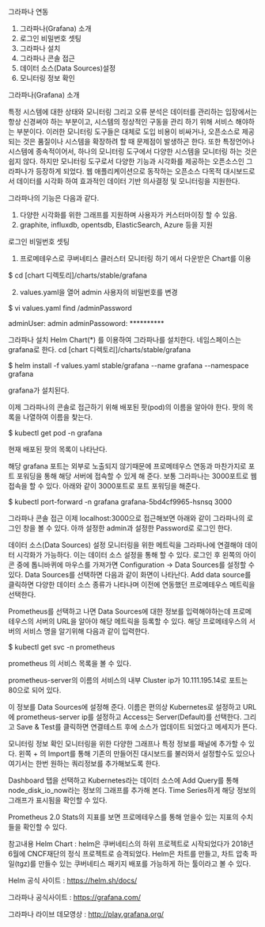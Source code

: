  
그라파나 연동

1. 그라파나(Grafana) 소개
2. 로그인 비밀번호 셋팅
3. 그라파나 설치
4. 그라파나 콘솔 접근
5. 데이터 소스(Data Sources)설정
6. 모니터링 정보 확인

 

그라파나(Grafana) 소개

특정 시스템에 대한 상태와 모니터링 그리고 오류 분석은 데이터를 관리하는 입장에서는 항상 신경써야 하는 부분이고, 시스템의 정상적인 구동을 관리 하기 위해 서비스 해야하는 부분이다.
이러한 모니터링 도구들은 대체로 도입 비용이 비싸거나, 오픈소스로 제공되는 것은 품질이나 시스템을 확장하려 할 때 문제점이 발생하곤 한다. 또한 특정언어나 시스템에 종속적이어서, 하나의 모니터링 도구에서 다양한 시스템을 모니터링 하는 것은 쉽지 않다.
하지만 모니터링 도구로서  다양한 기능과 시각화를 제공하는 오픈소스인 그라파나가 등장하게 되었다.
웹 애플리케이션으로 동작하는 오픈소스 다목적 대시보드로서 데이터를 시각화 하여 효과적인 데이터 기반 의사결정 및 모니터링을 지원한다.

그라파나의 기능은 다음과 같다.

1. 다양한 시각화를 위한 그래프를 지원하며 사용자가 커스터마이징 할 수 있음.
2. graphite, influxdb, opentsdb, ElasticSearch, Azure 등을 지원

 

로그인 비밀번호 셋팅
1) 프로메테우스로 쿠버네티스 클러스터 모니터링 하기 에서 다운받은 Chart를 이용
 
 $ cd [chart 디렉토리]/charts/stable/grafana

2) values.yaml을 열어 admin 사용자의 비밀번호를 변경

 $ vi values.yaml
 find /adminPassword

 adminUser: admin
 adminPassoword: **********



그라파나 설치
Helm Chart(*) 를 이용하여 그라파나를 설치한다. 네임스페이스는 grafana로 한다.
cd [chart 디렉토리]/charts/stable/grafana

 $ helm install -f values.yaml stable/grafana --name grafana --namespace grafana
 
grafana가 설치된다.
 
이제 그라파나의 콘솔로 접근하기 위해 배포된 팟(pod)의 이름을 알아야 한다.
팟의 목록을 나열하여 이름을 찾는다.

 $ kubectl get pod -n grafana
 
현재 배포된 팟의 목록이 나타난다.

 
해당 grafana 포트는 외부로 노출되지 않기때문에 프로메테우스 연동과 마찬가지로 포트 포워딩을 통해 해당 서버에 접속할 수 있게 해 준다. 보통 그라파나는 3000포트로 웹 접속을 할 수 있다. 아래와 같이 3000포트로 포트 포워딩을 해준다.

 $ kubectl port-forward -n grafana grafana-5bd4cf9965-hsnsq 3000
 


그라파나 콘솔 접근
이제 localhost:3000으로 접근해보면 아래와 같이 그라파나의 로그인 창을 볼 수 있다.
아까 설정한 admin과 설정한 Password로 로그인 한다. 

  
데이터 소스(Data Sources) 설정
모니터링을 위한 메트릭을 그라파나에 연결해야 데이터 시각화가 가능하다. 이는 데이터 소스 설정을 통해 할 수 있다.  로그인 후 왼쪽의 아이콘 중에 톱니바퀴에 마우스를 가져가면 Configuration → Data Sources를 설정할 수 있다. Data Sources를 선택하면 다음과 같이 화면이 나타난다.
Add data source를 클릭하면 다양한 데이터 소스 종류가 나타나며 이전에 연동했던 프로메테우스 메트릭을 선택한다.

Prometheus를 선택하고 나면 Data Sources에 대한 정보를 입력해야하는데 프로메테우스의 서버의 URL을 알아야 해당 메트릭을 등록할 수 있다. 해당 프로메테우스의 서버의 서비스 명을 알기위해 다음과 같이 입력한다.

 $ kubectl get svc -n prometheus

prometheus 의 서비스 목록을 볼 수 있다.


prometheus-server의 이름의 서비스의 내부 Cluster ip가 10.111.195.14로 포트는 80으로 되어 있다.

이 정보를 Data Sources에 설정해 준다. 이름은 편의상 Kubernetes로 설정하고 URL에 prometheus-server ip를 설정하고 Access는 Server(Default)를 선택한다. 그리고 Save & Test를 클릭하면 연결테스트 후에 소스가 업데이트 되었다고 메세지가 뜬다.



모니터링 정보 확인
모니터링을 위한 다양한 그래프나 특정 정보를  패널에 추가할 수 있다. 왼쪽 + 의 Import를 통해 기존의 만들어진 대시보드를 불러와서 설정할수도 있으나 여기서는 한번 원하는 쿼리정보를 추가해보도록 한다.

Dashboard 탭을 선택하고 Kubernetes라는 데이터 소스에 Add Query를 통해 node_disk_io_now라는 정보의 그래프를 추가해 본다. Time Series하게 해당 정보의 그래프가 표시됨을 확인할 수 있다.


Prometheus 2.0 Stats의 지표를 보면 프로메테우스를 통해 얻을수 있는 지표의 수치들을 확인할 수 있다.


 
참고내용
Helm Chart : helm은 쿠버네티스의 하위 프로젝트로 시작되었다가 2018년 6월에 CNCF재단의 정식 프로젝트로 승격되었다. Helm은 차트를 만들고, 차트 압축 파일(tgz)를 만들수 있는 쿠버네티스 패키지 배포를 가능하게 하는 툴이라고 볼 수 있다.

Helm 공식 사이트 : https://helm.sh/docs/

그라파나 공식사이트 : https://grafana.com/

그라파나 라이브 데모영상 : http://play.grafana.org/ 
